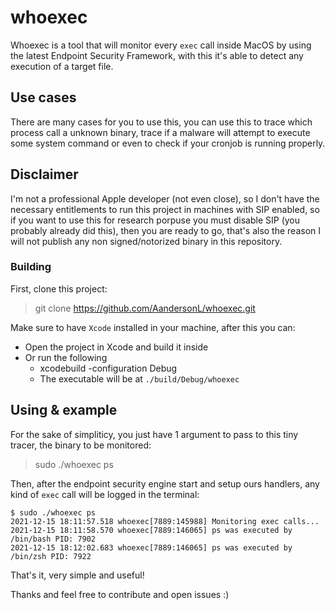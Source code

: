 # whoexec


Whoexec is a tool that will monitor every `exec` call inside MacOS by using the latest Endpoint Security Framework, with this it's able to detect any execution of a target file.


## Use cases

There are many cases for you to use this, you can use this to trace which process call a unknown binary, trace if a malware will attempt to execute some system command or even to check if your cronjob is running properly.

## Disclaimer

I'm not a professional Apple developer (not even close), so I don't have the necessary entitlements to run this project in machines with SIP enabled, so if you want to use this for research porpuse you must disable SIP (you probably already did this),
then you are ready to go, that's also the reason I will not publish any non signed/notorized binary in this repository.

### Building

First, clone this project:

> git clone https://github.com/AandersonL/whoexec.git

Make sure to have `Xcode` installed in your machine, after this you can:

* Open the project in Xcode and build it inside
* Or run the following
  * xcodebuild -configuration Debug
  * The executable will be at `./build/Debug/whoexec`


## Using & example

For the sake of simpliticy, you just have 1 argument to pass to this tiny tracer, the binary to be monitored:

> sudo ./whoexec ps

Then, after the endpoint security engine start and setup ours handlers, any kind of `exec` call will be logged in the terminal:

```
$ sudo ./whoexec ps
2021-12-15 18:11:57.518 whoexec[7889:145988] Monitoring exec calls...
2021-12-15 18:11:58.570 whoexec[7889:146065] ps was executed by /bin/bash PID: 7902
2021-12-15 18:12:02.683 whoexec[7889:146065] ps was executed by /bin/zsh PID: 7922
```

That's it, very simple and useful!

Thanks and feel free to contribute and open issues :) 




